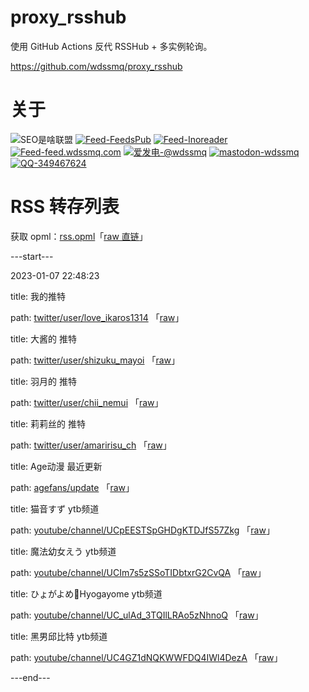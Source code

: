 # proxy_rsshub

使用 GitHub Actions 反代 RSSHub + 多实例轮询。

https://github.com/wdssmq/proxy_rsshub

# 关于

<p><img src="https://img.shields.io/badge/-SEO%E6%98%AF%E5%95%A5%E8%81%94%E7%9B%9F-yellowgreen" title="SEO是啥联盟" alt="SEO是啥联盟"> <a target="_blank" title="Feed-FeedsPub" href="https://feeds.pub/feed/https%3A%2F%2Fwww.wdssmq.com%2Ffeed.php"><img src="https://img.shields.io/badge/Feed-FeedsPub-brightgreen" title="Feed-FeedsPub" alt="Feed-FeedsPub"></a> <a target="_blank" title="Feed-Inoreader" href="https://www.innoreader.com/feed/https%3A%2F%2Fwww.wdssmq.com%2Ffeed.php"><img src="https://img.shields.io/badge/Feed-Inoreader-blue" title="Feed-Inoreader" alt="Feed-Inoreader"></a> <a target="_blank" title="Feed-feed.wdssmq.com" href="https://feed.wdssmq.com"><img src="https://img.shields.io/badge/Feed-feed.wdssmq.com-yellow" title="Feed-feed.wdssmq.com" alt="Feed-feed.wdssmq.com"></a> <a target="_blank" title="爱发电-@wdssmq" href="https://afdian.net/@wdssmq"><img src="https://img.shields.io/badge/%E7%88%B1%E5%8F%91%E7%94%B5-%40wdssmq-blueviolet" title="爱发电-@wdssmq" alt="爱发电-@wdssmq"></a> <a target="_blank" title="mastodon-wdssmq" href="https://wxw.moe/@wdssmq"><img src="https://img.shields.io/mastodon/follow/142218?domain=https%3A%2F%2Fwxw.moe%2F" title="mastodon-wdssmq" alt="mastodon-wdssmq"></a> <a target="_blank" title="QQ-349467624" href="https://wpa.qq.com/msgrd?v=3&uin=349467624&site=qq&menu=yes"><img src="https://img.shields.io/badge/QQ-349467624-0086F9" title="QQ-349467624" alt="QQ-349467624"></a></p>

# RSS 转存列表

获取 opml：[rss.opml](rss.opml "查看 opml")「[raw 直链](rss.opml?raw=true "raw 直链")」

---start---

2023-01-07 22:48:23

title: 我的推特

path: [twitter/user/love_ikaros1314](xml/twitter_user_love_ikaros1314.xml "我的推特") 「[raw](xml/twitter_user_love_ikaros1314.xml?raw=true "我的推特")」

title: 大酱的 推特

path: [twitter/user/shizuku_mayoi](xml/twitter_user_shizuku_mayoi.xml "大酱的 推特") 「[raw](xml/twitter_user_shizuku_mayoi.xml?raw=true "大酱的 推特")」

title: 羽月的 推特

path: [twitter/user/chii_nemui](xml/twitter_user_chii_nemui.xml "羽月的 推特") 「[raw](xml/twitter_user_chii_nemui.xml?raw=true "羽月的 推特")」

title: 莉莉丝的 推特

path: [twitter/user/amaririsu_ch](xml/twitter_user_amaririsu_ch.xml "莉莉丝的 推特") 「[raw](xml/twitter_user_amaririsu_ch.xml?raw=true "莉莉丝的 推特")」

title: Age动漫 最近更新

path: [agefans/update](xml/agefans_update.xml "Age动漫 最近更新") 「[raw](xml/agefans_update.xml?raw=true "Age动漫 最近更新")」

title: 猫音すず ytb频道

path: [youtube/channel/UCpEESTSpGHDgKTDJfS57Zkg](xml/youtube_channel_UCpEESTSpGHDgKTDJfS57Zkg.xml "猫音すず ytb频道") 「[raw](xml/youtube_channel_UCpEESTSpGHDgKTDJfS57Zkg.xml?raw=true "猫音すず ytb频道")」

title: 魔法幼女えう ytb频道

path: [youtube/channel/UCIm7s5zSSoTIDbtxrG2CvQA](xml/youtube_channel_UCIm7s5zSSoTIDbtxrG2CvQA.xml "魔法幼女えう ytb频道") 「[raw](xml/youtube_channel_UCIm7s5zSSoTIDbtxrG2CvQA.xml?raw=true "魔法幼女えう ytb频道")」

title: ひょがよめ🦘Hyogayome ytb频道

path: [youtube/channel/UC_ulAd_3TQIlLRAo5zNhnoQ](xml/youtube_channel_UC_ulAd_3TQIlLRAo5zNhnoQ.xml "ひょがよめ🦘Hyogayome ytb频道") 「[raw](xml/youtube_channel_UC_ulAd_3TQIlLRAo5zNhnoQ.xml?raw=true "ひょがよめ🦘Hyogayome ytb频道")」

title: 黑男邱比特 ytb频道

path: [youtube/channel/UC4GZ1dNQKWWFDQ4IWl4DezA](xml/youtube_channel_UC4GZ1dNQKWWFDQ4IWl4DezA.xml "黑男邱比特 ytb频道") 「[raw](xml/youtube_channel_UC4GZ1dNQKWWFDQ4IWl4DezA.xml?raw=true "黑男邱比特 ytb频道")」


---end---

